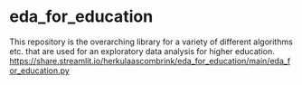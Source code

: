 # eda_for_education
This repository is the overarching library for a variety of different algorithms etc. that are used for an exploratory data analysis for higher education.
https://share.streamlit.io/herkulaascombrink/eda_for_education/main/eda_for_education.py
